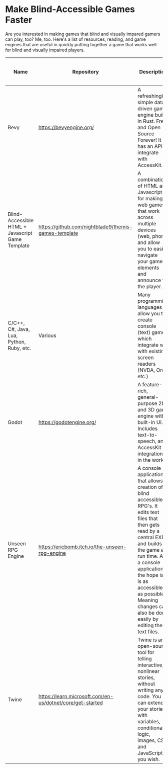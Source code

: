 # Make Blind-Accessible Games Faster

Are you interested in making games that blind and visually impared gamers can play, too? Me, too. Here's a list of resources, reading, and game engines that are useful in quickly putting together a game that works well for blind and visually impaired players.


| Name | Repository | Description | Works with screen readers? | Uses Text-to-Speech? | Supported OSes |
| --- | --- | --- | --- | --- | --- |
| Bevy | https://bevyengine.org/ | A refreshingly simple data-driven game engine built in Rust. Free and Open Source Forever! It has an API to integrate with AccessKit. | Yes | No | Windows, Linux, Mac, Web |
| Blind-Accessible HTML + Javascript Game Template | https://github.com/nightblade9/themis-games-template | A combination of HTML and Javascript for making web games that work across multiple devices (web, phone) and allow you to easily navigate your game elements and announce to the player. | Yes | No | Web |
| C/C++, C#, Java, Lua, Python, Ruby, etc.  | Various | Many programming languages allow you to create console (text) games, which integrate well with existing screen readers (NVDA, Orca, etc.) | Yes | No | Windows, Linux, Mac |
| Godot  | https://godotengine.org/ | A feature-rich, general-purpose 2D and 3D game engine with built-in UI. Includes text-to-speech, and AccessKit integration is in the works. | No | Yes | Windows, Linux, Mac, Web, Mobile |
| Unseen RPG Engine | https://ericbomb.itch.io/the-unseen-rpg-engine | A console application that allows creation of blind accessible RPG's. It edits text files that then gets read by a central EXE and builds the game at run time. As a console application the hope is it is as accessible as possible.  Meaning changes can also be done easily by editing these text files. | Yes | No | Windows |
| Twine | https://learn.microsoft.com/en-us/dotnet/core/get-started | Twine is an open-source tool for telling interactive, nonlinear stories, without writing any code. You can extend your stories with variables, conditional logic, images, CSS, and JavaScript if you wish. | Yes | No | Web |
